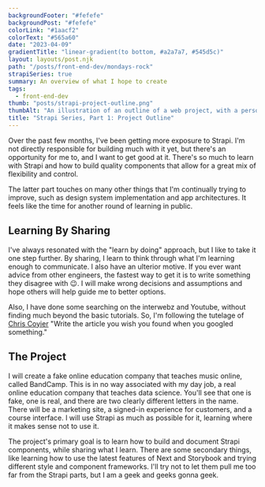 ```yaml
---
backgroundFooter: "#fefefe"
backgroundPost: "#fefefe"
colorLink: "#1aacf2"
colorText: "#565a60"
date: "2023-04-09"
gradientTitle: "linear-gradient(to bottom, #a2a7a7, #545d5c)"
layout: layouts/post.njk
path: "/posts/front-end-dev/mondays-rock"
strapiSeries: true
summary: An overview of what I hope to create
tags:
  - front-end-dev
thumb: "posts/strapi-project-outline.png"
thumbAlt: "An illustration of an outline of a web project, with a person sketching the wireframe on a whiteboard, in the style of a technical drawing, viewed from a top-down perspective, with a computer and a notebook in the background. --v 5 --ar 3:2"
title: "Strapi Series, Part 1: Project Outline"
---
```


Over the past few months, I've been getting more exposure to Strapi. I'm not directly responsible for building much with it yet, but there's an opportunity for me to, and I want to get good at it. There's so much to learn with Strapi and how to build quality components that allow for a great mix of flexibility and control.

The latter part touches on many other things that I'm continually trying to improve, such as design system implementation and app architectures. It feels like the time for another round of learning in public.

## Learning By Sharing

I've always resonated with the "learn by doing" approach, but I like to take it one step further. By sharing, I learn to think through what I'm learning enough to communicate. I also have an ulterior motive. If you ever want advice from other engineers, the fastest way to get it is to write something they disagree with 😉. I will make wrong decisions and assumptions and hope others will help guide me to better options.

Also, I have done some searching on the interwebz and Youtube, without finding much beyond the basic tutorials. So, I'm following the tutelage of [Chris Coyier](https://twitter.com/chriscoyier/status/925081793576837120) "Write the article you wish you found when you googled something."

## The Project

I will create a fake online education company that teaches music online, called BandCamp. This is in no way associated with my day job, a real online education company that teaches data science. You'll see that one is fake, one is real, and there are two clearly different letters in the name. There will be a marketing site, a signed-in experience for customers, and a course interface. I will use Strapi as much as possible for it, learning where it makes sense not to use it. 

The project's primary goal is to learn how to build and document Strapi components, while sharing what I learn. There are some secondary things, like learning how to use the latest features of Next and Storybook and trying different style and component frameworks. I'll try not to let them pull me too far from the Strapi parts, but I am a geek and geeks gonna geek. 